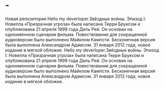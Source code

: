 # -
Новая репозитория
Hello my deverloper.Звёздные войны. Эпизод I: Новелла «Призрачная угроза» была написана Терри Бруксом и опубликована 21 апреля 1999 года Дель Рей. Он основан на одноименном сценарии фильма. Повествование для сокращенной аудиоверсии было выполнено Майклом Кампсти. Бесконечная версия была выполнена Александром Адамсом. 31 января 2012 года, новое издание в мягкой обложке.
Hello my deverloper.Звёздные войны. Эпизод I: Новелла «Призрачная угроза» была написана Терри Бруксом и опубликована 21 апреля 1999 года Дель Рей. Он основан на одноименном сценарии фильма. Повествование для сокращенной аудиоверсии было выполнено Майклом Кампсти. Бесконечная версия была выполнена Александром Адамсом. 31 января 2012 года, новое издание в мягкой обложке.
